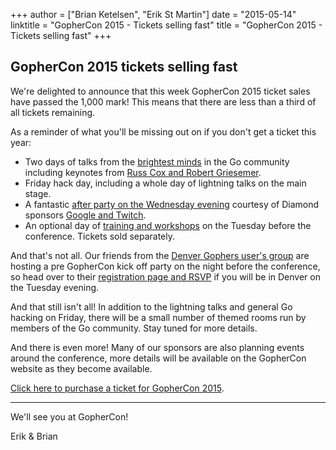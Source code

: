 +++
author = ["Brian Ketelsen", "Erik St Martin"]
date = "2015-05-14"
linktitle = "GopherCon 2015 - Tickets selling fast"
title = "GopherCon 2015 - Tickets selling fast"
+++
## GopherCon 2015 tickets selling fast

We're delighted to announce that this week GopherCon 2015 ticket sales have passed the 1,000 mark! This means that there are less than a third of all tickets remaining.

As a reminder of what you'll be missing out on if you don't get a ticket this year:

- Two days of talks from the [brightest minds](http://gophercon.com/speakers/) in the Go community including keynotes from [Russ Cox and Robert Griesemer](http://gophercon.com/#keynotes).
- Friday hack day, including a whole day of lightning talks on the main stage.
- A fantastic [after party on the Wednesday evening](http://gophercon.com/events/after-party/) courtesy of Diamond sponsors [Google and Twitch](http://gophercon.com/sponsors/).
- An optional day of [training and workshops](http://gophercon.com/#workshop-schedule) on the Tuesday before the conference. Tickets sold separately.

And that's not all. Our friends from the [Denver Gophers user's group](http://www.meetup.com/Denver-Go-Language-User-Group/) are hosting a pre GopherCon kick off party on the night before the conference, so head over to their [registration page and RSVP](http://www.meetup.com/Denver-Go-Language-User-Group/events/222335594/) if you will be in Denver on the Tuesday evening.

And that still isn't all! In addition to the lightning talks and general Go hacking on Friday, there will be a small number of themed rooms run by members of the Go community. Stay tuned for more details.

And there is even more! Many of our sponsors are also planning events around the conference, more details will be available on the GopherCon website as they become available.

[Click here to purchase a ticket for GopherCon 2015](https://ti.to/gophercon/gophercon-2015).

----
We'll see you at GopherCon!

Erik & Brian
